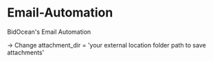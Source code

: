 # Email-Automation

BidOcean's Email Automation

-> Change attachment_dir = 'your external location folder path to save attachments'  